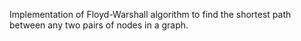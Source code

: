 Implementation of Floyd-Warshall algorithm to find the shortest path between any two pairs of nodes in a graph.
